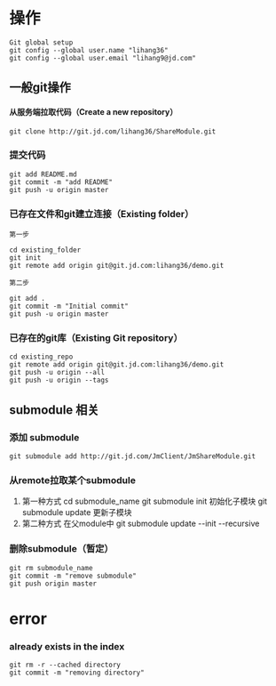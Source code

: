 # 操作
    Git global setup
    git config --global user.name "lihang36"
    git config --global user.email "lihang9@jd.com"
## 一般git操作
#### 从服务端拉取代码（Create a new repository）
    git clone http://git.jd.com/lihang36/ShareModule.git

### 提交代码
    git add README.md
    git commit -m "add README"
    git push -u origin master

### 已存在文件和git建立连接（Existing folder）


    第一步

    cd existing_folder
    git init
    git remote add origin git@git.jd.com:lihang36/demo.git

    第二步

    git add .
    git commit -m "Initial commit"
    git push -u origin master
### 已存在的git库（Existing Git repository）
    cd existing_repo
    git remote add origin git@git.jd.com:lihang36/demo.git
    git push -u origin --all
    git push -u origin --tags

## submodule 相关
### 添加 submodule
    git submodule add http://git.jd.com/JmClient/JmShareModule.git

### 从remote拉取某个submodule
1. 第一种方式
    cd submodule_name
    git submodule init 初始化子模块
    git submodule update 更新子模块
2. 第二种方式
    在父module中
    git submodule update --init --recursive

### 删除submodule（暂定）
    git rm submodule_name
    git commit -m "remove submodule"
    git push origin master


# error
### already exists in the index
    git rm -r --cached directory
    git commit -m "removing directory"


